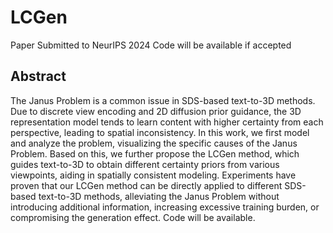 # LCGen
Paper Submitted to NeurIPS 2024
Code will be available if accepted
## Abstract
The Janus Problem is a common issue in SDS-based text-to-3D methods. Due to discrete view encoding and 2D diffusion prior guidance, the 3D representation model tends to learn content with higher certainty from each perspective, leading to spatial inconsistency. In this work, we first model and analyze the problem, visualizing the specific causes of the Janus Problem. Based on this, we further propose the LCGen method, which guides text-to-3D to obtain different certainty priors from various viewpoints, aiding in spatially consistent modeling. Experiments have proven that our LCGen method can be directly applied to different SDS-based text-to-3D methods, alleviating the Janus Problem without introducing additional information, increasing excessive training burden, or compromising the generation effect. Code will be available.
